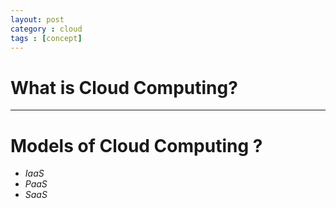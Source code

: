 ```yaml
---
layout: post
category : cloud
tags : [concept]
---
```


# What is Cloud Computing?
* * *

# Models of Cloud Computing ?
+ *IaaS*
+ *PaaS*
+ *SaaS*
